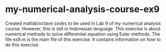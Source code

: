 # my-numerical-analysis-course-ex9
Created matlab/octave codes to be used in Lab 9 of my numerical analysis course. However, this is still in Indonesian language.  This exercise is about numerical methods to solve differential equation using Euler methods.
The file ex9.m is the main file of this exercise. It contains information on how to do this exercise.
